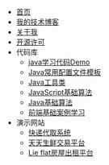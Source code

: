 * [首页](/)
* [我的技术博客](http://xiaofei.work/)
* [关于我](https://731016.github.io/)
* [开源许可](https://gitee.com/LovelyHzz/doc/blob/master/README.md)
* 代码库
    * [java学习代码Demo](https://gitee.com/LovelyHzz/code-demo/tree/master)
    * [Java常用配置文件模板](代码库/常用配置文件.md)
    * [Java工具类](代码库/java工具类.md)
    * [JavaScript基础算法](代码库/javascript.md)
    * [Java基础算法](代码库/Java.md)
    * [前端基础案例学习](https://gitee.com/LovelyHzz/webpage-basic-learning)
* 演示网站
    * [快递代取系统](http://119.3.104.52:8080/)
    * [天天生鲜交易平台](http://119.3.104.52:8081/)
    * [Lie flat房屋出租平台](http://119.3.104.52:8082/)